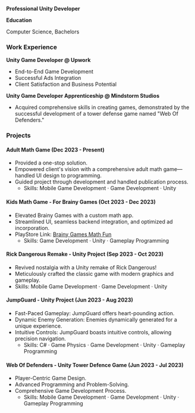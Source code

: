 **Professional Unity Developer**

**Education**

Computer Science, Bachelors

### **Work Experience**

**Unity Game Developer @ Upwork**
- End-to-End Game Development
- Successful Ads Integration
- Client Satisfaction and Business Potential 

**Unity Game Developer Apprenticeship @ Mindstorm Studios**
- Acquired comprehensive skills in creating games, demonstrated by the successful development of a tower defense game named "Web Of Defenders."

### **Projects**

#### **Adult Math Game (Dec 2023 - Present)**
- Provided a one-stop solution.
- Empowered client's vision with a comprehensive adult math game—handled UI design to programming.
- Guided project through development and handled publication process.
  - Skills: Mobile Game Development · Game Development · Unity

#### **Kids Math Game - For Brainy Games (Oct 2023 - Dec 2023)**
- Elevated Brainy Games with a custom math app.
- Streamlined UI, seamless backend integration, and optimized ad incorporation.
- PlayStore Link: [Brainy Games Math Fun](https://play.google.com/store/apps/details?id=com.brainygames.mathfun)
  - Skills: Game Development · Unity · Gameplay Programming

#### **Rick Dangerous Remake - Unity Project (Sep 2023 - Oct 2023)**
- Revived nostalgia with a Unity remake of Rick Dangerous!
- Meticulously crafted the classic game with modern graphics and gameplay.
- Skills: Mobile Game Development · Game Development · Unity

#### **JumpGuard - Unity Project (Jun 2023 - Aug 2023)**
- Fast-Paced Gameplay: JumpGuard offers heart-pounding action.
- Dynamic Enemy Generation: Enemies dynamically generated for a unique experience.
- Intuitive Controls: JumpGuard boasts intuitive controls, allowing precision navigation.
  - Skills: C# · Game Physics · Game Development · Unity · Gameplay Programming

#### **Web Of Defenders - Unity Tower Defence Game (Jun 2023 - Jul 2023)**
- Player-Centric Game Design.
- Advanced Programming and Problem-Solving.
- Comprehensive Game Development Process.
  - Skills: Mobile Game Development · Game Development · Unity · Gameplay Programming
